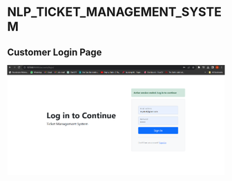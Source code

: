 # NLP_TICKET_MANAGEMENT_SYSTEM




<p align="center">
  <h2>Customer Login Page</h2>
  <img src="https://github.com/aks861999/NLP_TICKET_MANAGEMENT_SYSTEM/blob/master/PROJECT_Screenshots/Customer_Login_Screen.png" title="hover text" style="max-width: 100%;" />
</p>


